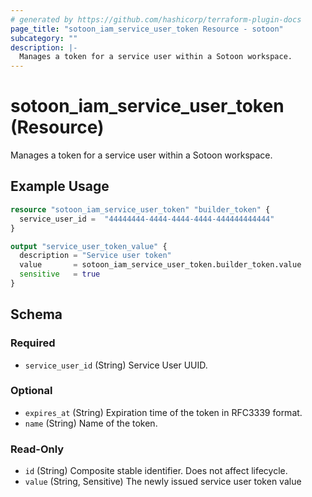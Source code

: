 ```yaml
---
# generated by https://github.com/hashicorp/terraform-plugin-docs
page_title: "sotoon_iam_service_user_token Resource - sotoon"
subcategory: ""
description: |-
  Manages a token for a service user within a Sotoon workspace.
---
```


# sotoon_iam_service_user_token (Resource)

Manages a token for a service user within a Sotoon workspace.

## Example Usage

```terraform
resource "sotoon_iam_service_user_token" "builder_token" {
  service_user_id =  "44444444-4444-4444-4444-444444444444"
}

output "service_user_token_value" {
  description = "Service user token"
  value       = sotoon_iam_service_user_token.builder_token.value
  sensitive   = true
}
```

<!-- schema generated by tfplugindocs -->
## Schema

### Required

- `service_user_id` (String) Service User UUID.

### Optional

- `expires_at` (String) Expiration time of the token in RFC3339 format.
- `name` (String) Name of the token.

### Read-Only

- `id` (String) Composite stable identifier. Does not affect lifecycle.
- `value` (String, Sensitive) The newly issued service user token value
